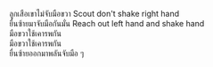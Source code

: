 ลูกเสือเขาไม่จับมือขวา Scout don't shake right hand  
ยื่นซ้ายมาจับมือกันมั่น Reach out left hand and shake hand  
มือขวาใช้เคารพกัน  
มือขวาใช้เคารพกัน  
ยื่นซ้ายออกมาพลันจับมือ ๆ
